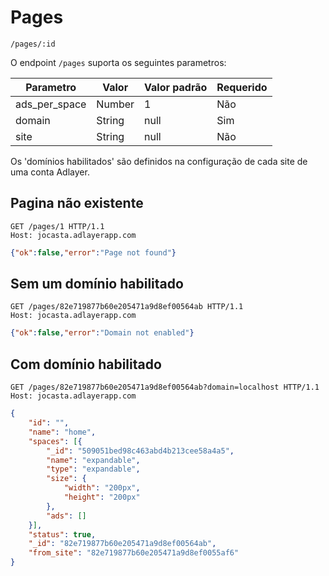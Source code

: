 # Pages
```/pages/:id``` 

O endpoint ```/pages``` suporta os seguintes parametros:

|Parametro    |Valor |Valor padrão|Requerido|
|-------------|------|------------|---------|
|ads_per_space|Number|1           |Não      |
|domain       |String|null        |Sim      |
|site         |String|null        |Não      |

Os 'domínios habilitados' são definidos na configuração de cada site de uma conta Adlayer.

## Pagina não existente
```http
GET /pages/1 HTTP/1.1
Host: jocasta.adlayerapp.com
```

```json
{"ok":false,"error":"Page not found"}
```

## Sem um domínio habilitado
```http
GET /pages/82e719877b60e205471a9d8ef00564ab HTTP/1.1
Host: jocasta.adlayerapp.com
```

```json
{"ok":false,"error":"Domain not enabled"}
```

## Com domínio habilitado

```http
GET /pages/82e719877b60e205471a9d8ef00564ab?domain=localhost HTTP/1.1
Host: jocasta.adlayerapp.com
```

```json
{
	"id": "",
	"name": "home",
	"spaces": [{
		"_id": "509051bed98c463abd4b213cee58a4a5",
		"name": "expandable",
		"type": "expandable",
		"size": {
			"width": "200px",
			"height": "200px"
		},
		"ads": []
	}],
	"status": true,
	"_id": "82e719877b60e205471a9d8ef00564ab",
	"from_site": "82e719877b60e205471a9d8ef0055af6"
}
```